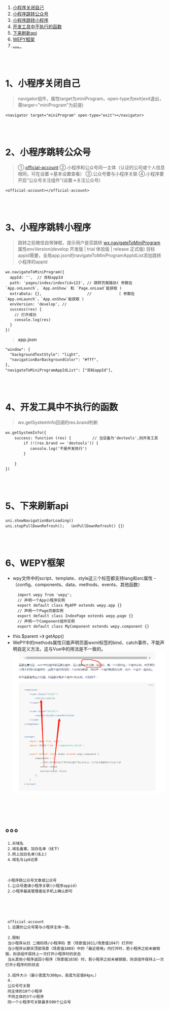 ﻿1. <a href="#h1"> 小程序关闭自己 </a>
2. <a href="#h2"> 小程序跳转公众号 </a>
3. <a href="#h3"> 小程序跳转小程序 </a>
4. <a href="#h4"> 开发工具中不执行的函数 </a>
5. <a href="#h5"> 下来刷新api </a>
6. <a href="#h6"> WEPY框架 </a>
7. <a href="#h7"> 。。。 </a>







<br/><br/>
###  <h1 id="h1"> 1、小程序关闭自己 </h1>
> navigator组件，属性target为miniProgram，open-type为exit(exit退出，需targer="miniProgram"为前提)
```
<navigator target="miniProgram" open-type="exit"></navigator> 
```



<br/><br/>
###  <h1 id="h2"> 2、小程序跳转公众号 </h1>
> ①.[official-account](https://developers.weixin.qq.com/miniprogram/dev/component/official-account.html)
> ②.小程序和公众号同一主体（认证的公司或个人信息相同，可在设置->基本设置查看）
> ③.公众号要与小程序关联
> ④.小程序要开启“公众号关注组件”(设置->关注公众号)
```
<official-account></official-account>
```



<br/><br/>
###  <h1 id="h3"> 3、小程序跳转小程序 </h1>
> 跳转之前微信自带弹框，提示用户是否跳转
> [wx.navigateToMiniProgram](https://developers.weixin.qq.com/miniprogram/dev/api/navigate/wx.navigateToMiniProgram.html) 属性envVersion(develop 开发版 | trial 体验版 | release 正式版)
> 目标appid需要，全局app.json的navigateToMiniProgramAppIdList添加跳转小程序的appid
```
wx.navigateToMiniProgram({
  appId: '',  // 目标appId
  path: 'pages/index/index?id=123', // 跳转页面路劲( 参数在`App.onLaunch`、`App.onShow` 和 `Page.onLoad`能获取 )
  extraData: {},                    //            ( 参数在`App.onLaunch`，`App.onShow`能获取 )
  envVersion: 'develop', // 
  success(res) {
    // 打开成功
    console.log(res)    
  }
})
```
> **app.json**
```
"window": {
  "backgroundTextStyle": "light",
  "navigationBarBackgroundColor": "#fff",
},
"navigateToMiniProgramAppIdList": ["目标appId"],
```



<br/><br/>
###  <h1 id="h4"> 4、开发工具中不执行的函数 </h1>
> wx.getSystemInfo回调的res.brand判断
```
wx.getSystemInfo({
    success: function (res) { 　　　　　// 当设备为'devtools',则开发工具
        if (!(res.brand == 'devtools')) {
           console.log('不是开发执行')
        }
         
    }
})
```



<br/><br/>
###  <h1 id="h5"> 5、下来刷新api </h1>
```
uni.showNavigationBarLoading()
uni.stopPullDownRefresh();  （onPullDownRefresh() {}）
```


<br/><br/>
###  <h1 id="h6"> 6、WEPY框架 </h1>
- wpy文件中的script、template、style这三个标签都支持lang和src属性
-（config、components、data、methods、events、其他函数）
  ```
    import wepy from 'wepy';
    // 声明一个App小程序实例
    export default class MyAPP extends wepy.app {}
    // 声明一个Page页面实例
    export default class IndexPage extends wepy.page {}
    // 声明一个Component组件实例
    export default class MyComponent extends wepy.component {}
  ```
- this.$parent =》 getApp()
- WePY中的methods属性只能声明页面wxml标签的bind、catch事件，不能声明自定义方法，这与Vue中的用法是不一致的。
  ![wepy](./img/wepy.jpg)



<br/><br/>
###  <h1 id="h7"> 。。。 </h1>
 ```
  1.买域名
  2.域名备案，加白名单（线下）
  3.网上加白名单(线上)
  4.域名与ipA记录
   
   
   
  小程序跳公众号文章或公众号
  1.公众号邀请小程序关联(小程序appid)
  2.小程序最高管理者在手机上确认即可
   
   
   
   
   
  official-account
  1.设置的公众号需与小程序主体一致。
   
  2.限制
  当小程序从扫 二维码场/小程序码 景（场景值1011/场景值1047）打开时
  当小程序从聊天顶部场景（场景值1089）中的「最近使用」内打开时，若小程序之前未被销毁，则该组件保持上一次打开小程序时的状态
  当从其他小程序返回小程序（场景值1038）时，若小程序之前未被销毁，则该组件保持上一次打开小程序时的状态
   
  3.组件大小（最小宽度为300px，高度为定值84px。）
  4.
  公众号可关联
  同主体的10个小程序
  不同主体的3个小程序
  同一个小程序可关联最多500个公众号
 ```




